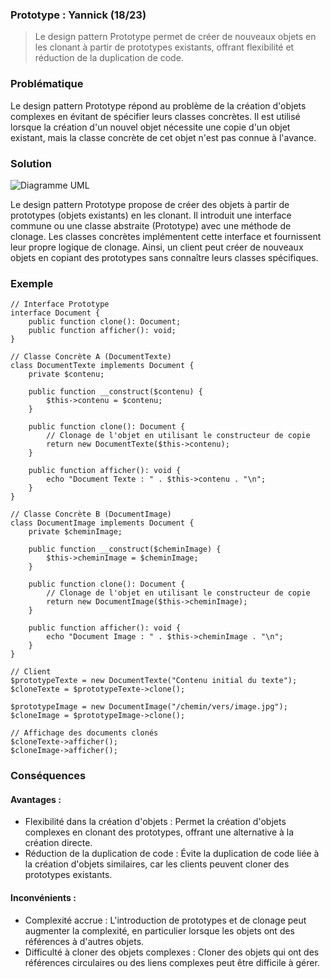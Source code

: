 ### Prototype : Yannick (18/23)

> Le design pattern Prototype permet de créer de nouveaux objets en les clonant à partir de prototypes existants, offrant flexibilité et réduction de la duplication de code.

### Problématique

Le design pattern Prototype répond au problème de la création d'objets complexes en évitant de spécifier leurs classes concrètes. Il est utilisé lorsque la création d'un nouvel objet nécessite une copie d'un objet existant, mais la classe concrète de cet objet n'est pas connue à l'avance.

### Solution

![Diagramme UML](https://refactoring.guru/images/patterns/diagrams/prototype/structure.png?id=088102c5e9785ff45debbbce86f4df81)

Le design pattern Prototype propose de créer des objets à partir de prototypes (objets existants) en les clonant. Il introduit une interface commune ou une classe abstraite (Prototype) avec une méthode de clonage. Les classes concrètes implémentent cette interface et fournissent leur propre logique de clonage. Ainsi, un client peut créer de nouveaux objets en copiant des prototypes sans connaître leurs classes spécifiques.

### Exemple

```
// Interface Prototype
interface Document {
    public function clone(): Document;
    public function afficher(): void;
}

// Classe Concrète A (DocumentTexte)
class DocumentTexte implements Document {
    private $contenu;

    public function __construct($contenu) {
        $this->contenu = $contenu;
    }

    public function clone(): Document {
        // Clonage de l'objet en utilisant le constructeur de copie
        return new DocumentTexte($this->contenu);
    }

    public function afficher(): void {
        echo "Document Texte : " . $this->contenu . "\n";
    }
}

// Classe Concrète B (DocumentImage)
class DocumentImage implements Document {
    private $cheminImage;

    public function __construct($cheminImage) {
        $this->cheminImage = $cheminImage;
    }

    public function clone(): Document {
        // Clonage de l'objet en utilisant le constructeur de copie
        return new DocumentImage($this->cheminImage);
    }

    public function afficher(): void {
        echo "Document Image : " . $this->cheminImage . "\n";
    }
}

// Client
$prototypeTexte = new DocumentTexte("Contenu initial du texte");
$cloneTexte = $prototypeTexte->clone();

$prototypeImage = new DocumentImage("/chemin/vers/image.jpg");
$cloneImage = $prototypeImage->clone();

// Affichage des documents clonés
$cloneTexte->afficher();
$cloneImage->afficher();
```

### Conséquences

#### Avantages :

- Flexibilité dans la création d'objets : Permet la création d'objets complexes en clonant des prototypes, offrant une alternative à la création directe.
- Réduction de la duplication de code : Évite la duplication de code liée à la création d'objets similaires, car les clients peuvent cloner des prototypes existants.

#### Inconvénients :

- Complexité accrue : L'introduction de prototypes et de clonage peut augmenter la complexité, en particulier lorsque les objets ont des références à d'autres objets.
- Difficulté à cloner des objets complexes : Cloner des objets qui ont des références circulaires ou des liens complexes peut être difficile à gérer.